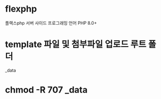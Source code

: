 # flexphp
플랙스php
서버 사이드 프로그래밍 언어 
PHP 8.0+

# template 파일 및 첨부파일 업로드 루트 폴더
_data 

# chmod -R 707 _data

